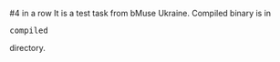 #4 in a row
It is a test task from bMuse Ukraine.
Compiled binary is in <pre>compiled</pre> directory.